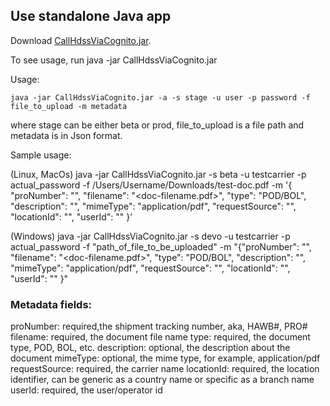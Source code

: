 ## Use standalone Java app

Download [CallHdssViaCognito.jar](https://github.com/doublexia/AWSBasicAuthorizer/blob/main/CallHdssViaCognito.jar).

To see usage, run java -jar CallHdssViaCognito.jar

Usage:
```
java -jar CallHdssViaCognito.jar -a -s stage -u user -p password -f file_to_upload -m metadata
```
where stage can be either beta or prod, file_to_upload is a file path and metadata is in Json format.

Sample usage:

(Linux, MacOs)
java -jar CallHdssViaCognito.jar -s beta -u testcarrier -p actual_password -f /Users/Username/Downloads/test-doc.pdf -m '{
  "proNumber": "<proNumber-or-trackingId>",
  "filename": "<doc-filename.pdf>",
  "type": "POD/BOL",
  "description": "<doc description>",
  "mimeType": "application/pdf",
  "requestSource": "<carrierName>",
  "locationId": "<country-or-city-such-as-US>",
  "userId": "<user-id>"
}’

(Windows)
java -jar CallHdssViaCognito.jar -s devo -u testcarrier -p actual_password -f "path_of_file_to_be_uploaded" -m "{\"proNumber\": \"<proNumber-or-trackingId>\", \"filename\": \"<doc-filename.pdf>\", \"type\": \"POD/BOL\", \"description\": \"<doc description>\", \"mimeType\": \"application/pdf\", \"requestSource\": \"<carrierName>\", \"locationId\": \"<country-or-city-such-as-US>\", \"userId\": \"<user-id>\" }" 

### Metadata fields:
proNumber: required,the shipment tracking number, aka, HAWB#, PRO#
filename: required, the document file name
type: required, the document type, POD, BOL, etc.
description: optional, the description about the document
mimeType: optional, the mime type, for example, application/pdf
requestSource: required, the carrier name
locationId: required, the location identifier, can be generic as a country name or specific as a branch name
userId: required, the user/operator id

